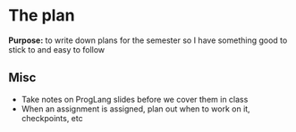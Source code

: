 # The plan
**Purpose:** to write down plans for the semester so I have something good to stick to and easy to follow

## Misc
* Take notes on ProgLang slides before we cover them in class
* When an assignment is assigned, plan out when to work on it, checkpoints, etc
